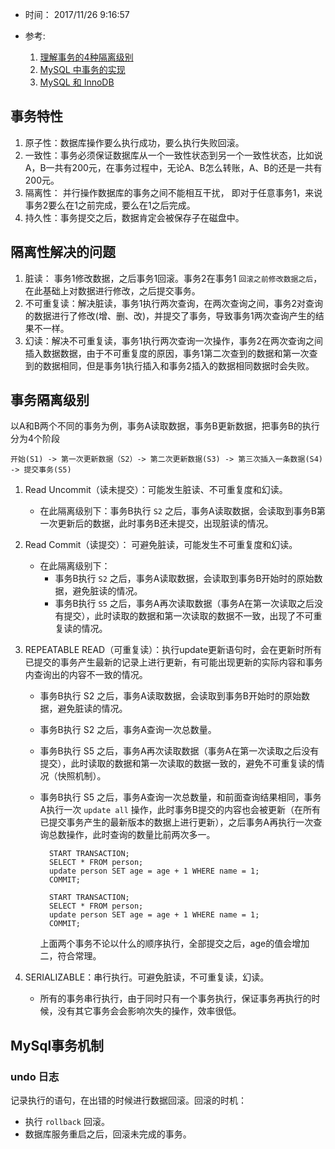 * 时间： 2017/11/26 9:16:57   

* 参考: 
	
	1. [理解事务的4种隔离级别](https://blog.csdn.net/qq_33290787/article/details/51924963) 
	1. [MySQL 中事务的实现](https://draveness.me/mysql-transaction)
	2. [MySQL 和 InnoDB](https://draveness.me/mysql-innodb)

## 事务特性  
1. 原子性：数据库操作要么执行成功，要么执行失败回滚。  
2. 一致性：事务必须保证数据库从一个一致性状态到另一个一致性状态，比如说A，B一共有200元，在事务过程中，无论A、B怎么转账，A、B的还是一共有200元。  
3. 隔离性： 并行操作数据库的事务之间不能相互干扰， 即对于任意事务1，来说事务2要么在1之前完成，要么在1之后完成。
4. 持久性：事务提交之后，数据肯定会被保存子在磁盘中。  

## 隔离性解决的问题  
1. 脏读： 事务1修改数据，之后事务1回滚。事务2在事务1 `回滚之前修改数据之后`，在此基础上对数据进行修改，之后提交事务。
2. 不可重复读：解决脏读，事务1执行两次查询，在两次查询之间，事务2对查询的数据进行了修改(增、删、改)，并提交了事务，导致事务1两次查询产生的结果不一样。  
3. 幻读：解决不可重复读，事务1执行两次查询一次操作，事务2在两次查询之间插入数据数据，由于不可重复度的原因，事务1第二次查到的数据和第一次查到的数据相同，但是事务1执行插入和事务2插入的数据相同数据时会失败。

## 事务隔离级别
以A和B两个不同的事务为例，事务A读取数据，事务B更新数据，把事务B的执行分为4个阶段  

	开始(S1) -> 第一次更新数据（S2）-> 第二次更新数据(S3) -> 第三次插入一条数据(S4) -> 提交事务(S5)

1. Read Uncommit（读未提交）：可能发生脏读、不可重复度和幻读。
	* 在此隔离级别下：事务B执行 `S2` 之后，事务A读取数据，会读取到事务B第一次更新后的数据，此时事务B还未提交，出现脏读的情况。

2. Read Commit（读提交）：  可避免脏读，可能发生不可重复度和幻读。
	* 在此隔离级别下：
		* 事务B执行 `S2` 之后，事务A读取数据，会读取到事务B开始时的原始数据，避免脏读的情况。
		* 事务B执行 `S5` 之后，事务A再次读取数据（事务A在第一次读取之后没有提交），此时读取的数据和第一次读取的数据不一致，出现了不可重复读的情况。

3. REPEATABLE READ（可重复读）：执行update更新语句时，会在更新时所有已提交的事务产生最新的记录上进行更新，有可能出现更新的实际内容和事务内查询出的内容不一致的情况。
	* 事务B执行 S2 之后，事务A读取数据，会读取到事务B开始时的原始数据，避免脏读的情况。
	* 事务B执行 S2 之后，事务A查询一次总数量。
	* 事务B执行 S5 之后，事务A再次读取数据（事务A在第一次读取之后没有提交），此时读取的数据和第一次读取的数据一致的，避免不可重复读的情况（快照机制）。
	* 事务B执行 S5 之后，事务A查询一次总数量，和前面查询结果相同，事务A执行一次 `update all` 操作，此时事务B提交的内容也会被更新（在所有已提交事务产生的最新版本的数据上进行更新），之后事务A再执行一次查询总数操作，此时查询的数量比前两次多一。

			START TRANSACTION;
			SELECT * FROM person;
			update person SET age = age + 1 WHERE name = 1;
			COMMIT;

			START TRANSACTION;
			SELECT * FROM person;
			update person SET age = age + 1 WHERE name = 1;
			COMMIT;

		上面两个事务不论以什么的顺序执行，全部提交之后，age的值会增加二，符合常理。
	
4. SERIALIZABLE：串行执行。可避免脏读，不可重复读，幻读。 

	* 所有的事务串行执行，由于同时只有一个事务执行，保证事务再执行的时候，没有其它事务会会影响次失的操作，效率很低。

## MySql事务机制 

### undo 日志
记录执行的语句，在出错的时候进行数据回滚。回滚的时机：

* 执行 `rollback` 回滚。
* 数据库服务重启之后，回滚未完成的事务。
